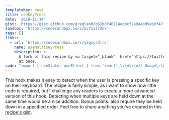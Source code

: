 ```yaml
---
templateKey: post
title: useKeyPress
date: '2018-11-14'
gist: 'https://gist.github.com/gragland/b61b8f46114edbcf2a9e4bd5eb9f47f5'
sandbox: 'https://codesandbox.io/s/5v71vl72kk'
tags: []
links:
  - url: 'https://codesandbox.io/s/y3qzyr3lrz'
    name: useMultiKeyPress
    description: >-
      A fork of this recipe by <a target="_blank"  href="https://twitter.com/jhsu">@jhsu</a> that detects multiple keys
      at once.
code: "import { useState, useEffect } from 'react';\r\n\r\n// Usage\r\nfunction App() {\r\n  // Call our hook for each key that we'd like to monitor\r\n  const happyPress = useKeyPress('h');\r\n  const sadPress = useKeyPress('s');\r\n  const robotPress = useKeyPress('r');\r\n  const foxPress = useKeyPress('f');\r\n\r\n  return (\r\n    <div>\r\n      <div>h, s, r, f</div>\r\n      <div>\r\n        {happyPress && '\U0001F60A'}\r\n        {sadPress && '\U0001F622'}\r\n        {robotPress && '\U0001F916'}\r\n        {foxPress && '\U0001F98A'}\r\n      </div>\r\n    </div>\r\n  );\r\n}\r\n\r\n// Hook\r\nfunction useKeyPress(targetKey) {\r\n  // State for keeping track of whether key is pressed\r\n  const [keyPressed, setKeyPressed] = useState(false);\r\n\r\n  // If pressed key is our target key then set to true\r\n  function downHandler({ key }) {\r\n    if (key === targetKey) {\r\n      setKeyPressed(true);\r\n    }\r\n  }\r\n\r\n  // If released key is our target key then set to false\r\n  const upHandler = ({ key }) => {\r\n    if (key === targetKey) {\r\n      setKeyPressed(false);\r\n    }\r\n  };\r\n\r\n  // Add event listeners\r\n  useEffect(() => {\r\n    window.addEventListener('keydown', downHandler);\r\n    window.addEventListener('keyup', upHandler);\r\n    // Remove event listeners on cleanup\r\n    return () => {\r\n      window.removeEventListener('keydown', downHandler);\r\n      window.removeEventListener('keyup', upHandler);\r\n    };\r\n  }, [downHandler, upHandler]); // Empty array ensures that effect is only run on mount and unmount\r\n\r\n  return keyPressed;\r\n}\r\n"
---
```


This hook makes it easy to detect when the user is pressing a specific key on their keyboard. The recipe is fairly simple, as I want to show how little code is required, but I challenge any readers to create a more advanced version of this hook. Detecting when multiple keys are held down at the same time would be a nice addition. Bonus points: also require they be held down in a specified order. Feel free to share anything you've created in this [recipe's gist](https://gist.github.com/gragland/b61b8f46114edbcf2a9e4bd5eb9f47f5).
